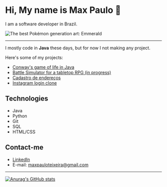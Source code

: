 # Hi, My name is Max Paulo :wave:

I am a software developer in Brazil.

![The best Pokémon generation art: Emmerald](https://steamuserimages-a.akamaihd.net/ugc/1469813569889756022/561B0CA3064BBE81161027E425B0798EF7A01317/?imw=268&imh=268&ima=fit&impolicy=Letterbox&imcolor=%23000000&letterbox=true "The best Pokémon Generation")

----

I mostly code in **Java** these days, but for now I not making any project. 

Here's some of my projects:

- [Conway's game of life in Java](https://github.com/Maxceleste/mini-game-of-life-java)
- [Battle Simulator for a tabletop RPG (in progress)](https://github.com/Maxceleste/OPBattleSimulator)
- [Cadastro de endereços](https://github.com/Maxceleste/cadastro-enderecos)
- [Instagram login clone](https://github.com/Maxceleste/instagram-login-clone)


## Technologies

- Java
- Python
- Git
- SQL
- HTML/CSS

## Contact-me

- [LinkedIn](https://www.linkedin.com/in/maxpauloteixeira/)
- E-mail: maxpauloteixeira@gmail.com

------

[![Anurag's GitHub stats](https://github-readme-stats.vercel.app/api?username=Maxceleste)](https://github.com/anuraghazra/github-readme-stats)
